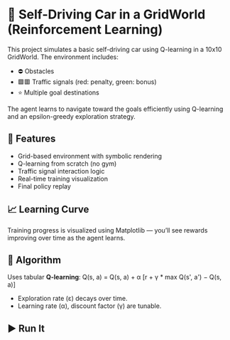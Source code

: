 # 🚗 Self-Driving Car in a GridWorld (Reinforcement Learning)

This project simulates a basic self-driving car using Q-learning in a 10x10 GridWorld. The environment includes:
- ⛔ Obstacles
- 🟩🟥 Traffic signals (red: penalty, green: bonus)
- ⭐ Multiple goal destinations

The agent learns to navigate toward the goals efficiently using Q-learning and an epsilon-greedy exploration strategy.

## 📌 Features
- Grid-based environment with symbolic rendering
- Q-learning from scratch (no gym)
- Traffic signal interaction logic
- Real-time training visualization
- Final policy replay

## 📈 Learning Curve
Training progress is visualized using Matplotlib — you’ll see rewards improving over time as the agent learns.

## 🧠 Algorithm

Uses tabular **Q-learning**:
Q(s, a) = Q(s, a) + α [r + γ * max Q(s', a') − Q(s, a)]

- Exploration rate (ε) decays over time.
- Learning rate (α), discount factor (γ) are tunable.

## ▶️ Run It
